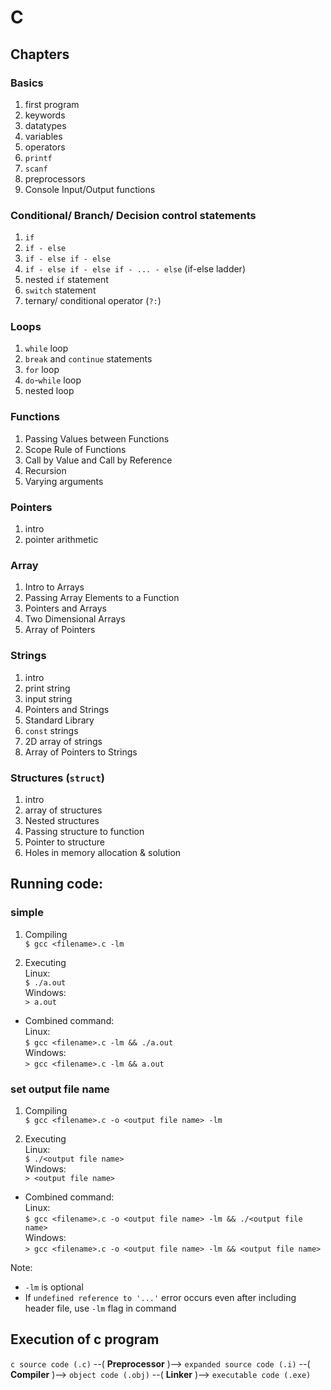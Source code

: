 # C

## Chapters
### Basics
1. first program
1. keywords
1. datatypes
1. variables
1. operators
1. `printf`
1. `scanf`
1. preprocessors
1. Console Input/Output functions

### Conditional/ Branch/ Decision control statements
1. `if`
1. `if - else`
1. `if - else if - else`
1. `if - else if - else if - ... - else` (if-else ladder)
1. nested `if` statement
1. `switch` statement
1. ternary/ conditional operator (`?:`)

### Loops
1. `while` loop
1. `break` and `continue` statements
1. `for` loop
1. `do`-`while` loop
1. nested loop

### Functions
1. Passing Values between Functions
1. Scope Rule of Functions
1. Call by Value and Call by Reference
1. Recursion
1. Varying arguments

### Pointers
1. intro
1. pointer arithmetic

### Array
1. Intro to Arrays
1. Passing Array Elements to a Function
1. Pointers and Arrays
1. Two Dimensional Arrays
1. Array of Pointers

### Strings
1. intro
1. print string
1. input string
1. Pointers and Strings
1. Standard Library
1. `const` strings
1. 2D array of strings
1. Array of Pointers to Strings

### Structures (`struct`)
1. intro
1. array of structures
1. Nested structures
1. Passing structure to function
1. Pointer to structure
1. Holes in memory allocation & solution




## Running code:
### simple

1. Compiling  
```$ gcc <filename>.c -lm```

2. Executing  
Linux:  
```$ ./a.out```  
Windows:  
```> a.out```

- Combined command:  
Linux:  
```$ gcc <filename>.c -lm && ./a.out```  
Windows:  
```> gcc <filename>.c -lm && a.out```



### set output file name
1. Compiling  
```$ gcc <filename>.c -o <output file name> -lm```

2. Executing  
Linux:  
```$ ./<output file name>```  
Windows:  
```> <output file name>```

- Combined command:  
Linux:  
```$ gcc <filename>.c -o <output file name> -lm && ./<output file name>```  
Windows:  
```> gcc <filename>.c -o <output file name> -lm && <output file name>```

Note: 
- `-lm` is optional
- If `undefined reference to '...'` error occurs even after including header file, use `-lm` flag in command

## Execution of c program
`c source code (.c)` --( **Preprocessor** )--> `expanded source code (.i)` --( **Compiler** )--> `object code (.obj)` --( **Linker** )--> `executable code (.exe)`